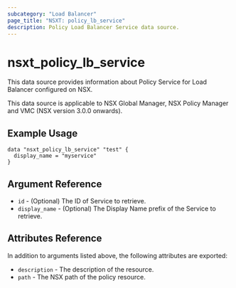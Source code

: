 ```yaml
---
subcategory: "Load Balancer"
page_title: "NSXT: policy_lb_service"
description: Policy Load Balancer Service data source.
---
```


# nsxt_policy_lb_service

This data source provides information about Policy Service for Load Balancer configured on NSX.

This data source is applicable to NSX Global Manager, NSX Policy Manager and VMC (NSX version 3.0.0 onwards).

## Example Usage

```hcl
data "nsxt_policy_lb_service" "test" {
  display_name = "myservice"
}
```

## Argument Reference

* `id` - (Optional) The ID of Service to retrieve.
* `display_name` - (Optional) The Display Name prefix of the Service to retrieve.

## Attributes Reference

In addition to arguments listed above, the following attributes are exported:

* `description` - The description of the resource.
* `path` - The NSX path of the policy resource.
